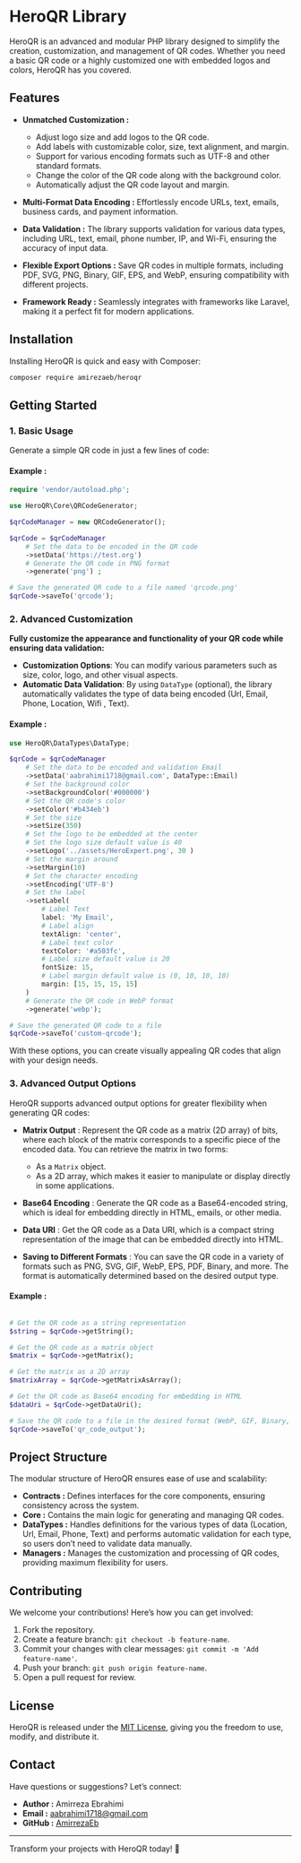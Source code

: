 # HeroQR Library

HeroQR is an advanced and modular PHP library designed to simplify the creation, customization, and management of QR codes. Whether you need a basic QR code or a highly customized one with embedded logos and colors, HeroQR has you covered.

## Features

- **Unmatched Customization :**
  - Adjust logo size and add logos to the QR code.
  - Add labels with customizable color, size, text alignment, and margin.
  - Support for various encoding formats such as UTF-8 and other standard formats.
  - Change the color of the QR code along with the background color.
  - Automatically adjust the QR code layout and margin.

- **Multi-Format Data Encoding :** Effortlessly encode URLs, text, emails, business cards, and payment information.
- **Data Validation :** The library supports validation for various data types, including URL, text, email, phone number, IP, and Wi-Fi, ensuring the accuracy of input data.
- **Flexible Export Options :** Save QR codes in multiple formats, including PDF, SVG, PNG, Binary, GIF, EPS, and WebP, ensuring compatibility with different projects.
- **Framework Ready :** Seamlessly integrates with frameworks like Laravel, making it a perfect fit for modern applications.

## Installation

Installing HeroQR is quick and easy with Composer:

```bash
composer require amirezaeb/heroqr
```

## Getting Started

### 1. Basic Usage

Generate a simple QR code in just a few lines of code:

#### Example :

```php
require 'vendor/autoload.php';

use HeroQR\Core\QRCodeGenerator;

$qrCodeManager = new QRCodeGenerator();

$qrCode = $qrCodeManager
    # Set the data to be encoded in the QR code
    ->setData('https://test.org') 
    # Generate the QR code in PNG format
    ->generate('png') ;

# Save the generated QR code to a file named 'qrcode.png'
$qrCode->saveTo('qrcode'); 
```

### 2. Advanced Customization

**Fully customize the appearance and functionality of your QR code while ensuring data validation:**

- **Customization Options**: You can modify various parameters such as size, color, logo, and other visual aspects.
- **Automatic Data Validation**: By using `DataType` (optional), the library automatically validates the type of data being encoded (Url, Email, Phone, Location, Wifi , Text).

#### Example :

```php
use HeroQR\DataTypes\DataType;

$qrCode = $qrCodeManager
    # Set the data to be encoded and validation Email
    ->setData('aabrahimi1718@gmail.com', DataType::Email)  
    # Set the background color
    ->setBackgroundColor('#000000')
    # Set the QR code's color
    ->setColor('#b434eb')
    # Set the size
    ->setSize(350)
    # Set the logo to be embedded at the center
    # Set the logo size default value is 40
    ->setLogo('../assets/HeroExpert.png', 30 )
    # Set the margin around
    ->setMargin(10)
    # Set the character encoding
    ->setEncoding('UTF-8')
    # Set the label 
    ->setLabel(
        # Label Text
        label: 'My Email',
        # Label align
        textAlign: 'center',
        # Label text color
        textColor: '#a503fc',
        # Label size default value is 20
        fontSize: 15,
        # Label margin default value is (0, 10, 10, 10)
        margin: [15, 15, 15, 15] 
    )
    # Generate the QR code in WebP format
    ->generate('webp');

# Save the generated QR code to a file
$qrCode->saveTo('custom-qrcode'); 
```

With these options, you can create visually appealing QR codes that align with your design needs.

### 3. Advanced Output Options

HeroQR supports advanced output options for greater flexibility when generating QR codes:

- **Matrix Output** : Represent the QR code as a matrix (2D array) of bits, where each block of the matrix corresponds to a specific piece of the encoded data. You can retrieve the matrix in two forms:
  - As a `Matrix` object.
  - As a 2D array, which makes it easier to manipulate or display directly in some applications.
  
- **Base64 Encoding** : Generate the QR code as a Base64-encoded string, which is ideal for embedding directly in HTML, emails, or other media.

- **Data URI** : Get the QR code as a Data URI, which is a compact string representation of the image that can be embedded directly into HTML.

- **Saving to Different Formats** : You can save the QR code in a variety of formats such as PNG, SVG, GIF, WebP, EPS, PDF, Binary, and more. The format is automatically determined based on the desired output type.

#### Example :

```php

# Get the QR code as a string representation
$string = $qrCode->getString();

# Get the QR code as a matrix object
$matrix = $qrCode->getMatrix();

# Get the matrix as a 2D array
$matrixArray = $qrCode->getMatrixAsArray();

# Get the QR code as Base64 encoding for embedding in HTML
$dataUri = $qrCode->getDataUri();

# Save the QR code to a file in the desired format (WebP, GIF, Binary, Esp, PNG, SVG, PDF)
$qrCode->saveTo('qr_code_output');

```

## Project Structure  
The modular structure of HeroQR ensures ease of use and scalability:

- **Contracts :** Defines interfaces for the core components, ensuring consistency across the system.
- **Core :** Contains the main logic for generating and managing QR codes.
- **DataTypes :** Handles definitions for the various types of data (Location, Url, Email, Phone, Text) and performs automatic validation for each type, so users don’t need to validate data manually.
- **Managers :** Manages the customization and processing of QR codes, providing maximum flexibility for users.

## Contributing

We welcome your contributions! Here’s how you can get involved:

1. Fork the repository.
2. Create a feature branch: `git checkout -b feature-name`.
3. Commit your changes with clear messages: `git commit -m 'Add feature-name'`.
4. Push your branch: `git push origin feature-name`.
5. Open a pull request for review.

## License

HeroQR is released under the [MIT License](LICENSE), giving you the freedom to use, modify, and distribute it.

## Contact

Have questions or suggestions? Let’s connect:

- **Author :** Amirreza Ebrahimi
- **Email :** aabrahimi1718@gmail.com
- **GitHub :** [AmirrezaEb](https://github.com/AmirezaEb)

---

Transform your projects with HeroQR today! 🚀
